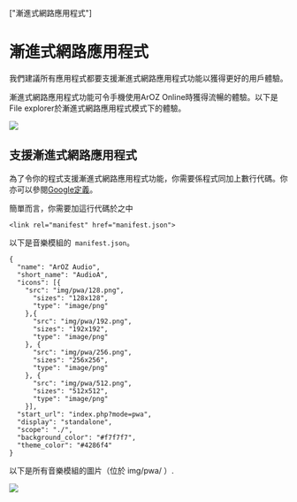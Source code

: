 ["漸進式網路應用程式"]
# 漸進式網路應用程式
我們建議所有應用程式都要支援漸進式網路應用程式功能以獲得更好的用戶體驗。

漸進式網路應用程式功能可令手機使用ArOZ Online時獲得流暢的體驗。以下是File explorer於漸進式網路應用程式模式下的體驗。

![](img/9/0.png)

## 支援漸進式網路應用程式
為了令你的程式支援漸進式網路應用程式功能，你需要係程式同加上數行代碼。你亦可以參閱[Google定義](https://developers.google.com/web/fundamentals/web-app-manifest/)。

簡單而言，你需要加這行代碼於<code><head></code>之中
```
<link rel="manifest" href="manifest.json">
```

以下是音樂模組的<code> manifest.json</code>。

```
{
  "name": "ArOZ Audio",
  "short_name": "AudioA",
  "icons": [{
    "src": "img/pwa/128.png",
      "sizes": "128x128",
      "type": "image/png"
    },{
      "src": "img/pwa/192.png",
      "sizes": "192x192",
      "type": "image/png"
    }, {
      "src": "img/pwa/256.png",
      "sizes": "256x256",
      "type": "image/png"
    }, {
      "src": "img/pwa/512.png",
      "sizes": "512x512",
      "type": "image/png"
    }],
  "start_url": "index.php?mode=pwa",
  "display": "standalone",
  "scope": "./",
  "background_color": "#f7f7f7",
  "theme_color": "#4286f4"
}
```
以下是所有音樂模組的圖片（位於 img/pwa/ ）.

![](img/9/1.png)

